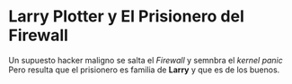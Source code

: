 # Larry Plotter y El Prisionero del Firewall

Un supuesto hacker maligno se salta el *Firewall* y semnbra el *kernel panic*
Pero resulta que el prisionero es familia de **Larry** y que es de los buenos.

